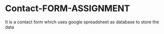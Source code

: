 # Contact-FORM-ASSIGNMENT
It is a contact form which uses google spreadsheet as database to store the data

